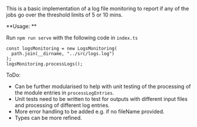 This is a basic implementation of a log file monitoring to report if any of the jobs go over the threshold limits of 5 or 10 mins. 

**Usage: **

Run `npm run serve` with the following code in `index.ts` 

```
const logsMonitoring = new LogsMonitoring(
  path.join(__dirname, "../src/logs.log")
);
logsMonitoring.processLogs();
```

ToDo:
- Can be further modularised to help with unit testing of the processing of the module entries in `processLogEntries`.
- Unit tests need to be written to test for outputs with different input files and processing of different log entries.
- More error handling to be added e.g. if no fileName provided. 
- Types can be more refined.
